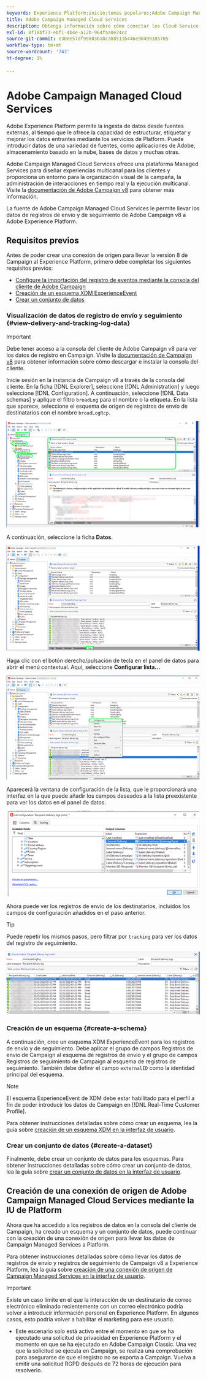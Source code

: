 ```yaml
---
keywords: Experience Platform;inicio;temas populares;Adobe Campaign Managed Cloud Services;campaña;servicios administrados de campaña
title: Adobe Campaign Managed Cloud Services
description: Obtenga información sobre cómo conectar los Cloud Service administrados de Campaign a Platform mediante la interfaz de usuario
exl-id: 8f18bf73-ebf1-4b4e-a12b-964faa0e24cc
source-git-commit: e300e57df998836a8c388511b446e90499185705
workflow-type: tm+mt
source-wordcount: '743'
ht-degree: 1%

---
```


# Adobe Campaign Managed Cloud Services

Adobe Experience Platform permite la ingesta de datos desde fuentes externas, al tiempo que le ofrece la capacidad de estructurar, etiquetar y mejorar los datos entrantes mediante los servicios de Platform. Puede introducir datos de una variedad de fuentes, como aplicaciones de Adobe, almacenamiento basado en la nube, bases de datos y muchas otras.

Adobe Campaign Managed Cloud Services ofrece una plataforma Managed Services para diseñar experiencias multicanal para los clientes y proporciona un entorno para la organización visual de la campaña, la administración de interacciones en tiempo real y la ejecución multicanal. Visite la [documentación de Adobe Campaign v8](https://experienceleague.adobe.com/docs/campaign/campaign-v8/campaign-home.html?lang=es) para obtener más información.

La fuente de Adobe Campaign Managed Cloud Services le permite llevar los datos de registros de envío y de seguimiento de Adobe Campaign v8 a Adobe Experience Platform.

## Requisitos previos

Antes de poder crear una conexión de origen para llevar la versión 8 de Campaign al Experience Platform, primero debe completar los siguientes requisitos previos:

* [Configure la importación del registro de eventos mediante la consola del cliente de Adobe Campaign](#view-delivery-and-tracking-log-data)
* [Creación de un esquema XDM ExperienceEvent](#create-a-schema)
* [Crear un conjunto de datos](#create-a-dataset)

### Visualización de datos de registro de envío y seguimiento {#view-delivery-and-tracking-log-data}

>[!IMPORTANT]
>
>Debe tener acceso a la consola del cliente de Adobe Campaign v8 para ver los datos de registro en Campaign. Visite la [documentación de Campaign v8](https://experienceleague.adobe.com/docs/campaign/campaign-v8/deploy/connect.html) para obtener información sobre cómo descargar e instalar la consola del cliente.

Inicie sesión en la instancia de Campaign v8 a través de la consola del cliente. En la ficha [!DNL Explorer], seleccione [!DNL Administration] y luego seleccione [!DNL Configuration]. A continuación, seleccione [!DNL Data schemas] y aplique el filtro `broadLog` para el nombre o la etiqueta. En la lista que aparece, seleccione el esquema de origen de registros de envío de destinatarios con el nombre `broadLogRcp`.

![La consola del cliente de Adobe Campaign v8 con la ficha Explorador seleccionada, los nodos Administración, Configuración y Esquemas de datos expandidos y el filtro establecido en &quot;amplia&quot;.](./images/campaign/explorer.png)

A continuación, seleccione la ficha **Datos**.

![La consola de cliente de Adobe Campaign v8 con la ficha de datos seleccionada.](./images/campaign/data.png)

Haga clic con el botón derecho/pulsación de tecla en el panel de datos para abrir el menú contextual. Aquí, seleccione **Configurar lista...**

![La consola del cliente de Adobe Campaign v8 con el menú contextual abierto y la opción Configure list seleccionada.](./images/campaign/configure.png)

Aparecerá la ventana de configuración de la lista, que le proporcionará una interfaz en la que puede añadir los campos deseados a la lista preexistente para ver los datos en el panel de datos.

![Una lista de configuraciones para los registros de envío de los destinatarios que se pueden agregar para su visualización.](./images/campaign/list-configuration.png)

Ahora puede ver los registros de envío de los destinatarios, incluidos los campos de configuración añadidos en el paso anterior.

>[!TIP]
>
>Puede repetir los mismos pasos, pero filtrar por `tracking` para ver los datos del registro de seguimiento.

![Se muestran los registros de envío del destinatario con información sobre su último nombre modificado, canal de envío, nombre de envío interno y etiqueta.](./images/campaign/recipient-delivery-logs.png)

### Creación de un esquema {#create-a-schema}

A continuación, cree un esquema XDM ExperienceEvent para los registros de envío y de seguimiento. Debe aplicar el grupo de campos Registros de envío de Campaign al esquema de registros de envío y el grupo de campos Registros de seguimiento de Campaign al esquema de registros de seguimiento. También debe definir el campo `externalID` como la identidad principal del esquema.

>[!NOTE]
>
>El esquema ExperienceEvent de XDM debe estar habilitado para el perfil a fin de poder introducir los datos de Campaign en [!DNL Real-Time Customer Profile].

Para obtener instrucciones detalladas sobre cómo crear un esquema, lea la guía sobre [creación de un esquema XDM en la interfaz de usuario](../../../xdm/tutorials/create-schema-ui.md).

### Crear un conjunto de datos {#create-a-dataset}

Finalmente, debe crear un conjunto de datos para los esquemas. Para obtener instrucciones detalladas sobre cómo crear un conjunto de datos, lea la guía sobre [crear un conjunto de datos en la interfaz de usuario](../../../catalog/datasets/user-guide.md).

## Creación de una conexión de origen de Adobe Campaign Managed Cloud Services mediante la IU de Platform

Ahora que ha accedido a los registros de datos en la consola del cliente de Campaign, ha creado un esquema y un conjunto de datos, puede continuar con la creación de una conexión de origen para llevar los datos de Campaign Managed Services a Platform.

Para obtener instrucciones detalladas sobre cómo llevar los datos de registros de envío y registros de seguimiento de Campaign v8 a Experience Platform, lea la guía sobre [creación de una conexión de origen de Campaign Managed Services en la interfaz de usuario](../../tutorials/ui/create/adobe-applications/campaign.md).

>[!IMPORTANT]
>
>Existe un caso límite en el que la interacción de un destinatario de correo electrónico eliminado recientemente con un correo electrónico podría volver a introducir información personal en Experience Platform. En algunos casos, esto podría volver a habilitar el marketing para ese usuario.
>
>* Este escenario solo está activo entre el momento en que se ha ejecutado una solicitud de privacidad en Experience Platform y el momento en que se ha ejecutado en Adobe Campaign Classic. Una vez que la solicitud se ejecuta en Campaign, se realiza una comprobación para asegurarse de que el registro no se exporta a Campaign. Vuelva a emitir una solicitud RGPD después de 72 horas de ejecución para resolverlo.